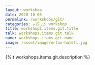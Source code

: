 ```yaml
---
layout: workshop
date: 2020-10-05
permalink: /workshops/git/
categories: کارگاه workshop
title: workshops.items.git.title
talk: workshops.items.git.talk
name: workshops.items.git.name
image: /asset/image/erfan-hatefi.jpg
---
```


{% t workshops.items.git.description %}
